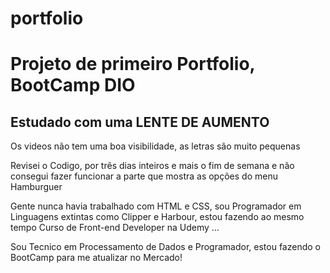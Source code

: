 # portfolio
Projeto de primeiro Portfolio, BootCamp DIO 
===========================================

## Estudado com uma LENTE DE AUMENTO <br> 

Os videos não tem uma boa visibilidade, as letras são muito pequenas

Revisei o Codigo, por três dias inteiros e mais o fim de semana e não consegui fazer funcionar a parte que mostra as opções do menu Hamburguer 

Gente nunca havia trabalhado com HTML e CSS, sou Programador em Linguagens extintas como Clipper e Harbour, estou fazendo ao mesmo tempo
Curso de Front-end Developer na Udemy ...

Sou Tecnico em Processamento de Dados e Programador, estou fazendo o BootCamp para me atualizar no Mercado!
